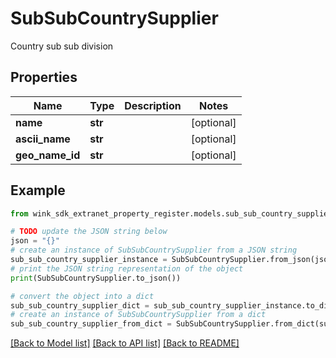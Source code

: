 # SubSubCountrySupplier

Country sub sub division

## Properties

Name | Type | Description | Notes
------------ | ------------- | ------------- | -------------
**name** | **str** |  | [optional] 
**ascii_name** | **str** |  | [optional] 
**geo_name_id** | **str** |  | [optional] 

## Example

```python
from wink_sdk_extranet_property_register.models.sub_sub_country_supplier import SubSubCountrySupplier

# TODO update the JSON string below
json = "{}"
# create an instance of SubSubCountrySupplier from a JSON string
sub_sub_country_supplier_instance = SubSubCountrySupplier.from_json(json)
# print the JSON string representation of the object
print(SubSubCountrySupplier.to_json())

# convert the object into a dict
sub_sub_country_supplier_dict = sub_sub_country_supplier_instance.to_dict()
# create an instance of SubSubCountrySupplier from a dict
sub_sub_country_supplier_from_dict = SubSubCountrySupplier.from_dict(sub_sub_country_supplier_dict)
```
[[Back to Model list]](../README.md#documentation-for-models) [[Back to API list]](../README.md#documentation-for-api-endpoints) [[Back to README]](../README.md)


